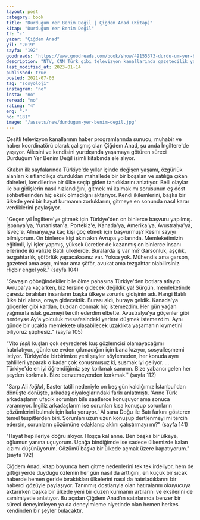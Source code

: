 ```yaml
---
layout: post
category: book
title: "Durduğum Yer Benim Değil | Çiğdem Anad (Kitap)"
kitap: "Durduğum Yer Benim Değil"
tr: "-"
yazar: "Çiğdem Anad"
yil: "2019"
sayfa: "192"
goodreads: "https://www.goodreads.com/book/show/49155373-durdu-um-yer-benim-de-il"
description: "NTV, CNN Türk gibi televizyon kanallarında gazetecilik yapan Çiğdem Anad, şu anda İngiltere'de yaşıyor. Ailesini ve kendisini yurtdışında yaşamaya götüren süreci Durduğum Yer Benim Değil isimli kitabında ele alıyor."
last_modified_at: 2023-01-14
published: true
posted: 2021-07-03
tag: "sosyoloji"
instagram: "no"
insta: "no"
reread: "no"
rating: "4"
eng: "-"
no: "181"
image: "/assets/new/durdugum-yer-benim-degil.jpg"
---
```


Çesitli televizyon kanallarının haber programlarında sunucu, muhabir ve haber koordinatörü olarak çalışmış olan Çiğdem Anad, şu anda İngiltere'de yaşıyor. Ailesini ve kendisini yurtdışında yaşamaya götüren süreci Durduğum Yer Benim Değil isimli kitabında ele alıyor. 

Kitabın ilk sayfalarında Türkiye'de yıllar içinde değişen yaşamı, özgürlük alanları kısıtlandıkça oturdukları mahallede bir bir boşalan ve satılığa çıkan daireleri, kendilerine bir ülke seçip giden tanıdıklarını anlatıyor. Belli olaylar ile bu gidişlerin nasıl hızlandığını, gitmek mi kalmak mı sorusunun eş dost sohbetlerinden hiç eksik olmadığını aktarıyor. Kendi ikilemlerini, başka bir ülkede yeni bir hayat kurmanın zorluklarını, gitmeye en sonunda nasıl karar verdiklerini paylaşıyor. 

"Geçen yıl İngiltere'ye gitmek için Türkiye'den on binlerce başvuru yapılmış. İspanya'ya, Yunanistan'a, Portekiz'e, Kanada'ya, Amerika'ya, Avustralya'ya, İsveç'e, Almanya,ya kaç kişi göç etmek için başvurmuş? Resmi sayıyı bilmiyorum. On binlerce kişi akın akın Avrupa yollarında. Memleketimizin eğitimli, iyi işler yapmış, yüksek ücretler de kazanmış on binlerce insanı ellerinde iki valizle Batılı ülkelerde. Buralarda iş var mı? Garsonluk, aşçılık, tezgahtarlık, şöförlük yapacaksanız var. Yoksa yok. Mühendis ama garson, gazeteci ama aşçı, mimar ama şöför, avukat ama tezgahtar olabilirsiniz. Hiçbir engel yok." (sayfa 104)

"Savaşın göbeğindekiler bile ölme pahasına Türkiye'den botlara atlayıp Avrupa'ya kaçarken, biz tersine gidecek değildik ya! Sürgün, memleketinde çaresiz bırakılan insanların başka ülkeye zorunlu gidişinin adı. Hangi Batılı ülke bizi alırsa, oraya gidecektik. Burası aldı, buraya geldik. Kanada'ya göçenler gibi kardan, buzdan donmak hiç istemezdim. Her gün yağan yağmurla ıslak gezmeyi tercih ederdim elbette. Avustralya'ya göçenler gibi nerdeyse Ay'a yolculuk mesafesindeki yerlere düşmek istemezdim. Aynı günde bir uçakla memlekete ulaşabilecek uzaklıkta yaşamanın kıymetini biliyoruz şüphesiz." (sayfa 105)

"Vito _(eşi)_ kuşları çok seyrederek kuş gözlemcisi olamayacağımı hatırlatıyor., günlerce evden çıkmadığım için bana kızıyor, sosyalleşmemi istiyor. Türkiye'de birbirimize yeni şeyler söylemeden, her konuda aynı tahlilleri yaparak o kadar çok konuşmuşuz ki, susmak iyi geliyor. ... Türkiye'de en iyi öğrendiğimiz şey korkmak sanırım. Bize yabancı gelen her şeyden korkmak. Bize benzemeyenden korkmak." (sayfa 112)

"Sarp Ali _(oğlu)_, Easter tatili nedeniyle on beş gün kaldığımız İstanbul'dan dönüşte dönüşte, arkadaş diyaloglarındaki farkı anlatmıştı. 
'Anne Türk arkadaşlarım ufacık sorunları bile saatlerce konuşuyor ama sonuca varamıyor. İngiliz arkadaşlarım ise sorunları kısa konuşup sorunların çözümlerini bulmak için kafa yoruyor.' 
Al sana Doğu ile Batı farkını gösteren temel tespitlerden biri. Sorunları uzun uzun konuşup dertlenmeyi mi tercih edersin, sorunların çözümüne odaklanıp aklını çalıştırmayı mı?" (sayfa 141)

"Hayat hep ileriye doğru akıyor.
Hoşça kal anne.
Ben başka bir ülkeye, oğlumun yanına uçuyorum. Uçağa bindiğimde ise sadece ülkemizde kalan kızımı düşünüyorum. Gözümü başka bir ülkede açmak üzere kapatıyorum." (sayfa 192)

Çiğdem Anad, kitap boyunca hem gitme nedenlerini tek tek irdeliyor, hem de gittiği yerde duyduğu özlemin her gün nasıl da arttığını, en küçük bir sıcak haberde hemen geride bıraktıkları ülkelerini nasıl da hatırladıklarını bir haberci gözüyle paylaşıyor. Tanınmış dostlarıyla olan hatıralarını okuyucuya aktarırken başka bir ülkede yeni bir düzen kurmanın artılarını ve eksilerini de samimiyetle anlatıyor. Bu açıdan Çiğdem Anad'ın satırlarında benzer bir süreci deneyimleyen ya da deneyimleme niyetinde olan hemen herkes kendinden bir şeyler bulacaktır.

